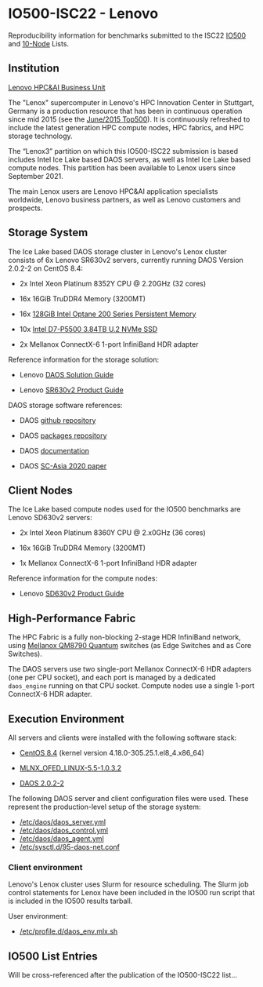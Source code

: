 # IO500-ISC22 - Lenovo

Reproducibility information for benchmarks submitted to the ISC22
[IO500](https://io500.org/list/isc22/io500) and
[10-Node](https://io500.org/list/isc22/ten) Lists.


## Institution

[Lenovo HPC&AI Business Unit](https://www.lenovo.com/us/en/servers-storage/solutions/hpc/)

The "Lenox" supercomputer in Lenovo's HPC Innovation Center in Stuttgart, Germany
is a production resource that has been in continuous operation since mid 2015
(see the [June/2015 Top500](https://top500.org/system/178548/)).
It is continuously refreshed to include the latest generation HPC compute nodes,
HPC fabrics, and HPC storage technology.

The “Lenox3” partition on which this IO500-ISC22 submission is based includes
Intel Ice Lake based DAOS servers, as well as Intel Ice Lake based compute nodes.
This partition has been available to Lenox users since September 2021. 

The main Lenox users are Lenovo HPC&AI application specialists worldwide,
Lenovo business partners, as well as Lenovo customers and prospects.

## Storage System

The Ice Lake based DAOS storage cluster in Lenovo's Lenox cluster consists of
6x Lenovo SR630v2 servers, currently running DAOS Version 2.0.2-2 on CentOS 8.4:

* 2x Intel Xeon Platinum 8352Y CPU @ 2.20GHz (32 cores)

* 16x 16GiB TruDDR4 Memory (3200MT)

* 16x [128GiB Intel Optane 200 Series Persistent Memory](https://ark.intel.com/content/www/us/en/ark/products/series/203877/intel-optane-persistent-memory-200-series.html)
* 10x [Intel D7-P5500 3.84TB U.2 NVMe SSD](https://ark.intel.com/content/www/us/en/ark/products/202705/intel-ssd-d7p5500-series-3-84tb-2-5in-pcie-4-0-x4-3d3-tlc.html)

* 2x Mellanox ConnectX-6 1-port InfiniBand HDR adapter

Reference information for the storage solution:

* Lenovo [DAOS Solution Guide](https://lenovopress.lenovo.com/lp1421-designing-daos-storage-solutions-with-sr630-v2)

* Lenovo [SR630v2 Product Guide](https://lenovopress.lenovo.com/lp1391-thinksystem-sr630-v2-server)

DAOS storage software references:

* DAOS [github repository](https://github.com/daos-stack/daos)

* DAOS [packages repository](https://packages.daos.io/v2.0/)

* DAOS [documentation](https://docs.daos.io/v2.0/)

* DAOS [SC-Asia 2020 paper](https://doi.org/10.1007/978-3-030-48842-0_3)


## Client Nodes

The Ice Lake based compute nodes used for the IO500 benchmarks are Lenovo SD630v2 servers:

* 2x Intel Xeon Platinum 8360Y CPU @ 2.x0GHz (36 cores)

* 16x 16GiB TruDDR4 Memory (3200MT)

* 1x Mellanox ConnectX-6 1-port InfiniBand HDR adapter

Reference information for the compute nodes:

* Lenovo [SD630v2 Product Guide](https://lenovopress.lenovo.com/lp1394-thinksystem-sd630-v2-server)


## High-Performance Fabric

The HPC Fabric is a fully non-blocking 2-stage HDR InfiniBand network, using 
[Mellanox QM8790 Quantum](https://network.nvidia.com/related-docs/prod_ib_switch_systems/PB_QM8790.pdf)
switches (as Edge Switches and as Core Switches).

The DAOS servers use two single-port Mellanox ConnectX-6 HDR adapters (one per CPU socket),
and each port is managed by a dedicated `daos_engine` running on that CPU socket.
Compute nodes use a single 1-port ConnectX-6 HDR adapter.


## Execution Environment

All servers and clients were installed with the following software stack:

* [CentOS 8.4](https://wiki.centos.org/Manuals/ReleaseNotes/CentOS8.2105) (kernel version 4.18.0-305.25.1.el8\_4.x86\_64)

* [MLNX\_OFED\_LINUX-5.5-1.0.3.2](https://docs.nvidia.com/networking/display/MLNXOFEDv551032/Release+Notes)

* [DAOS 2.0.2-2](https://packages.daos.io/v2.0.2/CentOS8/)

The following DAOS server and client configuration files were used.
These represent the production-level setup of the storage system:

* [/etc/daos/daos\_server.yml](daos_server.yml)
* [/etc/daos/daos\_control.yml](daos_control.yml)
* [/etc/daos/daos\_agent.yml](daos_agent.yml)
* [/etc/sysctl.d/95-daos-net.conf](95-daos-net.conf)

### Client environment

Lenovo's Lenox cluster uses Slurm for resource scheduling.
The Slurm job control statements for Lenox have been included in
the IO500 run script that is included in the IO500 results tarball.

User environment:

* [/etc/profile.d/daos\_env.mlx.sh](daos_env.mlx.sh)


## IO500 List Entries

Will be cross-referenced after the publication of the IO500-ISC22 list...

